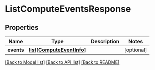 # ListComputeEventsResponse

## Properties
Name | Type | Description | Notes
------------ | ------------- | ------------- | -------------
**events** | [**list[ComputeEventInfo]**](ComputeEventInfo.md) |  | [optional] 

[[Back to Model list]](../README.md#documentation-for-models) [[Back to API list]](../README.md#documentation-for-api-endpoints) [[Back to README]](../README.md)


